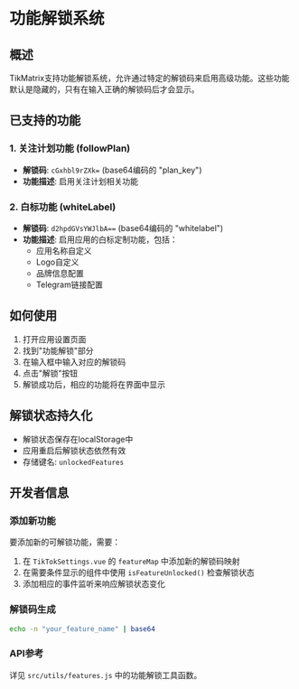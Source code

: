 # 功能解锁系统

## 概述

TikMatrix支持功能解锁系统，允许通过特定的解锁码来启用高级功能。这些功能默认是隐藏的，只有在输入正确的解锁码后才会显示。

## 已支持的功能

### 1. 关注计划功能 (followPlan)

- **解锁码**: `cGxhbl9rZXk=` (base64编码的 "plan_key")
- **功能描述**: 启用关注计划相关功能

### 2. 白标功能 (whiteLabel)

- **解锁码**: `d2hpdGVsYWJlbA==` (base64编码的 "whitelabel")
- **功能描述**: 启用应用的白标定制功能，包括：
  - 应用名称自定义
  - Logo自定义
  - 品牌信息配置
  - Telegram链接配置

## 如何使用

1. 打开应用设置页面
2. 找到"功能解锁"部分
3. 在输入框中输入对应的解锁码
4. 点击"解锁"按钮
5. 解锁成功后，相应的功能将在界面中显示

## 解锁状态持久化

- 解锁状态保存在localStorage中
- 应用重启后解锁状态依然有效
- 存储键名: `unlockedFeatures`

## 开发者信息

### 添加新功能

要添加新的可解锁功能，需要：

1. 在 `TikTokSettings.vue` 的 `featureMap` 中添加新的解锁码映射
2. 在需要条件显示的组件中使用 `isFeatureUnlocked()` 检查解锁状态
3. 添加相应的事件监听来响应解锁状态变化

### 解锁码生成

```bash
echo -n "your_feature_name" | base64
```

### API参考

详见 `src/utils/features.js` 中的功能解锁工具函数。
